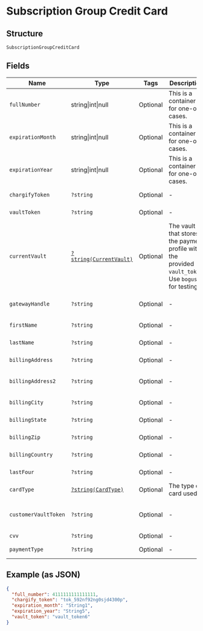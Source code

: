 
# Subscription Group Credit Card

## Structure

`SubscriptionGroupCreditCard`

## Fields

| Name | Type | Tags | Description | Getter | Setter |
|  --- | --- | --- | --- | --- | --- |
| `fullNumber` | string\|int\|null | Optional | This is a container for one-of cases. | getFullNumber(): | setFullNumber( fullNumber): void |
| `expirationMonth` | string\|int\|null | Optional | This is a container for one-of cases. | getExpirationMonth(): | setExpirationMonth( expirationMonth): void |
| `expirationYear` | string\|int\|null | Optional | This is a container for one-of cases. | getExpirationYear(): | setExpirationYear( expirationYear): void |
| `chargifyToken` | `?string` | Optional | - | getChargifyToken(): ?string | setChargifyToken(?string chargifyToken): void |
| `vaultToken` | `?string` | Optional | - | getVaultToken(): ?string | setVaultToken(?string vaultToken): void |
| `currentVault` | [`?string(CurrentVault)`](../../doc/models/current-vault.md) | Optional | The vault that stores the payment profile with the provided `vault_token`. Use `bogus` for testing. | getCurrentVault(): ?string | setCurrentVault(?string currentVault): void |
| `gatewayHandle` | `?string` | Optional | - | getGatewayHandle(): ?string | setGatewayHandle(?string gatewayHandle): void |
| `firstName` | `?string` | Optional | - | getFirstName(): ?string | setFirstName(?string firstName): void |
| `lastName` | `?string` | Optional | - | getLastName(): ?string | setLastName(?string lastName): void |
| `billingAddress` | `?string` | Optional | - | getBillingAddress(): ?string | setBillingAddress(?string billingAddress): void |
| `billingAddress2` | `?string` | Optional | - | getBillingAddress2(): ?string | setBillingAddress2(?string billingAddress2): void |
| `billingCity` | `?string` | Optional | - | getBillingCity(): ?string | setBillingCity(?string billingCity): void |
| `billingState` | `?string` | Optional | - | getBillingState(): ?string | setBillingState(?string billingState): void |
| `billingZip` | `?string` | Optional | - | getBillingZip(): ?string | setBillingZip(?string billingZip): void |
| `billingCountry` | `?string` | Optional | - | getBillingCountry(): ?string | setBillingCountry(?string billingCountry): void |
| `lastFour` | `?string` | Optional | - | getLastFour(): ?string | setLastFour(?string lastFour): void |
| `cardType` | [`?string(CardType)`](../../doc/models/card-type.md) | Optional | The type of card used. | getCardType(): ?string | setCardType(?string cardType): void |
| `customerVaultToken` | `?string` | Optional | - | getCustomerVaultToken(): ?string | setCustomerVaultToken(?string customerVaultToken): void |
| `cvv` | `?string` | Optional | - | getCvv(): ?string | setCvv(?string cvv): void |
| `paymentType` | `?string` | Optional | - | getPaymentType(): ?string | setPaymentType(?string paymentType): void |

## Example (as JSON)

```json
{
  "full_number": 4111111111111111,
  "chargify_token": "tok_592nf92ng0sjd4300p",
  "expiration_month": "String1",
  "expiration_year": "String5",
  "vault_token": "vault_token6"
}
```

